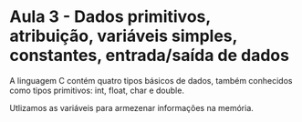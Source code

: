 # Aula 3 - Dados primitivos, atribuição, variáveis simples, constantes, entrada/saída de dados

A linguagem C contém quatro tipos básicos de dados, também conhecidos como tipos primitivos: int, float, char e double.

Utlizamos as variáveis para armezenar informações na memória.

